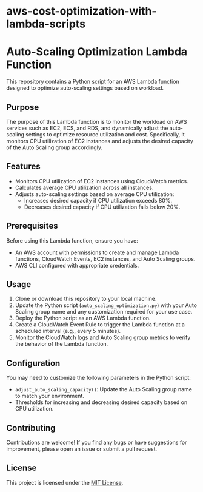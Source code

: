 # aws-cost-optimization-with-lambda-scripts

# Auto-Scaling Optimization Lambda Function

This repository contains a Python script for an AWS Lambda function designed to optimize auto-scaling settings based on workload.

## Purpose

The purpose of this Lambda function is to monitor the workload on AWS services such as EC2, ECS, and RDS, and dynamically adjust the auto-scaling settings to optimize resource utilization and cost. Specifically, it monitors CPU utilization of EC2 instances and adjusts the desired capacity of the Auto Scaling group accordingly.

## Features

- Monitors CPU utilization of EC2 instances using CloudWatch metrics.
- Calculates average CPU utilization across all instances.
- Adjusts auto-scaling settings based on average CPU utilization:
  - Increases desired capacity if CPU utilization exceeds 80%.
  - Decreases desired capacity if CPU utilization falls below 20%.

## Prerequisites

Before using this Lambda function, ensure you have:

- An AWS account with permissions to create and manage Lambda functions, CloudWatch Events, EC2 instances, and Auto Scaling groups.
- AWS CLI configured with appropriate credentials.

## Usage

1. Clone or download this repository to your local machine.
2. Update the Python script (`auto_scaling_optimization.py`) with your Auto Scaling group name and any customization required for your use case.
3. Deploy the Python script as an AWS Lambda function.
4. Create a CloudWatch Event Rule to trigger the Lambda function at a scheduled interval (e.g., every 5 minutes).
5. Monitor the CloudWatch logs and Auto Scaling group metrics to verify the behavior of the Lambda function.

## Configuration

You may need to customize the following parameters in the Python script:

- `adjust_auto_scaling_capacity()`: Update the Auto Scaling group name to match your environment.
- Thresholds for increasing and decreasing desired capacity based on CPU utilization.

## Contributing

Contributions are welcome! If you find any bugs or have suggestions for improvement, please open an issue or submit a pull request.

## License

This project is licensed under the [MIT License](LICENSE).

